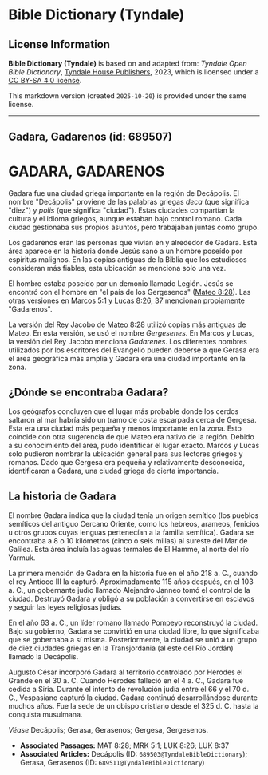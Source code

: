 # Bible Dictionary (Tyndale)

## License Information

**Bible Dictionary (Tyndale)** is based on and adapted from: _Tyndale Open Bible Dictionary_, [Tyndale House Publishers](https://tyndaleopenresources.com/), 2023, which is licensed under a [CC BY-SA 4.0 license](https://creativecommons.org/licenses/by-sa/4.0/legalcode.en).

This markdown version (created `2025-10-20`) is provided under the same license.



--------------------------------

## Gadara, Gadarenos (id: 689507)

GADARA, GADARENOS
=================

Gadara fue una ciudad griega importante en la región de Decápolis. El nombre "Decápolis" proviene de las palabras griegas *deca* (que significa "diez") y *polis* (que significa "ciudad"). Estas ciudades compartían la cultura y el idioma griegos, aunque estaban bajo control romano. Cada ciudad gestionaba sus propios asuntos, pero trabajaban juntas como grupo.

Los gadarenos eran las personas que vivían en y alrededor de Gadara. Esta área aparece en la historia donde Jesús sanó a un hombre poseído por espíritus malignos. En las copias antiguas de la Biblia que los estudiosos consideran más fiables, esta ubicación se menciona solo una vez.

El hombre estaba poseído por un demonio llamado Legión. Jesús se encontró con el hombre en "el país de los Gergesenos" ([Mateo 8:28](https://ref.ly/Matt8:28)). Las otras versiones en [Marcos 5:1](https://ref.ly/Mark5:1) y [Lucas 8:26, 37](https://ref.ly/Luke8:26,Luke8:37) mencionan propiamente "Gadarenos".

La versión del Rey Jacobo de [Mateo 8:28](https://ref.ly/Matt8:28) utilizó copias más antiguas de Mateo. En esta versión, se usó el nombre *Gergesenes*. En Marcos y Lucas, la versión del Rey Jacobo menciona *Gadarenes*. Los diferentes nombres utilizados por los escritores del Evangelio pueden deberse a que Gerasa era el área geográfica más amplia y Gadara era una ciudad importante en la zona.

¿Dónde se encontraba Gadara?
----------------------------

Los geógrafos concluyen que el lugar más probable donde los cerdos saltaron al mar habría sido un tramo de costa escarpada cerca de Gergesa. Esta era una ciudad más pequeña y menos importante en la zona. Esto coincide con otra sugerencia de que Mateo era nativo de la región. Debido a su conocimiento del área, pudo identificar el lugar exacto. Marcos y Lucas solo pudieron nombrar la ubicación general para sus lectores griegos y romanos. Dado que Gergesa era pequeña y relativamente desconocida, identificaron a Gadara, una ciudad griega de cierta importancia.

La historia de Gadara
---------------------

El nombre Gadara indica que la ciudad tenía un origen semítico (los pueblos semíticos del antiguo Cercano Oriente, como los hebreos, arameos, fenicios u otros grupos cuyas lenguas pertenecían a la familia semítica). Gadara se encontraba a 8 o 10 kilómetros (cinco o seis millas) al sureste del Mar de Galilea. Esta área incluía las aguas termales de El Hamme, al norte del río Yarmuk.

La primera mención de Gadara en la historia fue en el año 218 a. C., cuando el rey Antíoco III la capturó. Aproximadamente 115 años después, en el 103 a. C., un gobernante judío llamado Alejandro Janneo tomó el control de la ciudad. Destruyó Gadara y obligó a su población a convertirse en esclavos y seguir las leyes religiosas judías.

En el año 63 a. C., un líder romano llamado Pompeyo reconstruyó la ciudad. Bajo su gobierno, Gadara se convirtió en una ciudad libre, lo que significaba que se gobernaba a sí misma. Posteriormente, la ciudad se unió a un grupo de diez ciudades griegas en la Transjordania (al este del Río Jordán) llamado la Decápolis.

Augusto César incorporó Gadara al territorio controlado por Herodes el Grande en el 30 a. C. Cuando Herodes falleció en el 4 a. C., Gadara fue cedida a Siria. Durante el intento de revolución judía entre el 66 y el 70 d. C., Vespasiano capturó la ciudad. Gadara continuó desarrollándose durante muchos años. Fue la sede de un obispo cristiano desde el 325 d. C. hasta la conquista musulmana.

*Véase* Decápolis; Gerasa, Gerasenos; Gergesa, Gergesenos.

* **Associated Passages:** MAT 8:28; MRK 5:1; LUK 8:26; LUK 8:37
* **Associated Articles:** Decápolis (ID: `689503@TyndaleBibleDictionary`); Gerasa, Gerasenos (ID: `689511@TyndaleBibleDictionary`)

